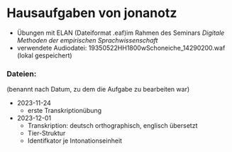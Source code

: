 # Hausaufgaben von jonanotz
- Übungen mit ELAN (Dateiformat .eaf)im Rahmen des Seminars *Digitale Methoden der empirischen Sprachwissenschaft*
-  verwendete Audiodatei: 19350522HH1800wSchoneiche_14290200.waf (lokal gespeichert)

### Dateien:
(benannt nach Datum, zu dem die Aufgabe zu bearbeiten war)
- 2023-11-24
  - erste Transkriptionübung
- 2023-12-01
  - Transkription: deutsch orthographisch, englisch übersetzt
  - Tier-Struktur
  - Identifkator je Intonationseinheit
